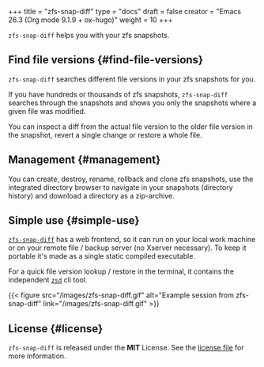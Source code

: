 +++
title = "zfs-snap-diff"
type = "docs"
draft = false
creator = "Emacs 26.3 (Org mode 9.1.9 + ox-hugo)"
weight = 10
+++

`zfs-snap-diff` helps you with your zfs snapshots.


## Find file versions {#find-file-versions}

`zfs-snap-diff` searches different file versions in your zfs snapshots for you.

If you have hundreds or thousands of zfs snapshots, `zfs-snap-diff` searches through
the snapshots and shows you only the snapshots where a given file was modified.

You can inspect a diff from the actual file version to the older file version in the
snapshot, revert a single change or restore a whole file.


## Management {#management}

You can create, destroy, rename, rollback and clone zfs snapshots, use the integrated directory browser to
navigate in your snapshots (directory history) and download a directory as a zip-archive.


## Simple use {#simple-use}

[`zfs-snap-diff`](/docs/zfs-snap-diff) has a web frontend, so it can run on your local work machine or on your
remote file / backup server (no Xserver necessary). To keep it portable it's made
as a single static compiled executable.

For a quick file version lookup / restore in the terminal, it contains the independent [`zsd`](/docs/zsd) cli tool.

{{< figure src="/images/zfs-snap-diff.gif" alt="Example session from zfs-snap-diff" link="/images/zfs-snap-diff.gif" >}}


## License {#license}

`zfs-snap-diff` is released under the ****MIT**** License. See the [license file](https://github.com/j-keck/zfs-snap-diff/blob/master/LICENSE) for more information.
